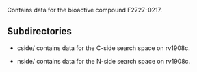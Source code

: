 Contains data for the bioactive compound F2727-0217.

## Subdirectories

- cside/ contains data for the C-side search space on rv1908c.

- nside/ contains data for the N-side search space on rv1908c.

